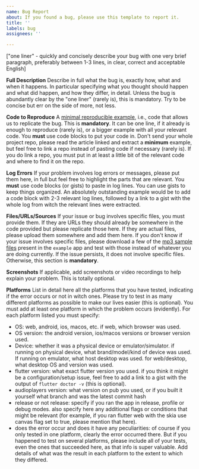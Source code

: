 ```yaml
---
name: Bug Report
about: If you found a bug, please use this template to report it.
title: ''
labels: bug
assignees: ''

---
```


["one liner" - quickly and concisely describe your bug with one very brief paragraph, preferably between 1-3 lines, in clear, correct and acceptable English]

**Full Description**
Describe in full what the bug is, exactly how, what and when it happens. In particular specifying what you thought should happen and what did happen, and how they differ, in detail. Unless the bug is abundantly clear by the "one liner" (rarely is), this is mandatory. Try to be concise but err on the side of more, not less.

**Code to Reproduce**
A [minimal reproducible example](https://stackoverflow.com/help/minimal-reproducible-example), i.e., code that allows us to replicate the bug. This is **mandatory**. It can be one line, if it already is enough to reproduce (rarely is), or a bigger example with all your relevant code. You **must** use code blocks to put your code in. Don't send your whole project repo, please read the article linked and extract a **minimum** example, but feel free to link a repo instead of pasting code if necessary (rarely is). If you do link a repo, you must put in at least a little bit of the relevant code and where to find it on the repo.

**Log Errors**
If your problem involves log errors or messages, please put them here, in full but feel free to highlight the parts that are relevant. You **must** use code blocks (or gists) to paste in log lines. You can use gists to keep things organized. An absolutely outstanding example would be to add a code block with 2-3 relevant log lines, followed by a link to a gist with the whole log from witch the relevant lines were extracted.

**Files/URLs/Sources**
If your issue or bug involves specific files, you must provide them. If they are URLs they should already be somewhere in the code provided but please replicate those here. If they are actual files, please upload them somewhere and add them here. If you don't know if your issue involves specific files, please download a few of the [mp3 sample files](https://github.com/luanpotter/audioplayers/tree/master/example/assets) present in the `example` app and test with those instead of whatever you are doing currently. If the issue persists, it does not involve specific files. Otherwise, this section is **mandatory**.

**Screenshots**
If applicable, add screenshots or video recordings to help explain your problem. This is totally optional.

**Platforms**
List in detail here all the platforms that you have tested, indicating if the error occurs or not in witch ones. Please try to test in as many different platforms as possible to make our lives easier (this is optional). You must add at least one platform in which the problem occurs (evidently). For each platform listed you must specify:

* OS: web, android, ios, macos, etc. if web, which browser was used.
* OS version: the android version, ios/macos versions or browser version used.
* Device: whether it was a physical device or emulator/simulator. if running on physical device, what brand/model/kind of device was used. If running on emulator, what host desktop was used. for web/desktop, what desktop OS and version was used.
* flutter version: what exact flutter version you used. if you think it might be a configuration/setup issue, feel free to add a link to a gist with the output of `flutter doctor -v` (this is optional).
* audioplayers version: what version on pub you used, or if you built it yourself what branch and was the latest commit hash
* release or not release: specify if you ran the app in release, profile or debug modes. also specify here any additional flags or conditions that might be relevant (for example, if you ran flutter web with the skia use canvas flag set to true, please mention that here).
* does the error occur and does it have any peculiarities: of course if you only tested in one platform, clearly the error occurred there. But if you happened to test on several platforms, please include all of your tests, even the ones that succeeded here, as that info is super valuable. Add details of what was the result in each platform to the extent to which they differed.
